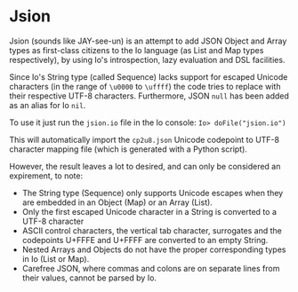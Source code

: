# Jsion

Jsion (sounds like JAY-see-un) is an attempt to add JSON Object and Array types as first-class citizens to the Io language (as List and Map types respectively), by using Io's introspection, lazy evaluation and DSL facilities.

Since Io's String type (called Sequence) lacks support for escaped Unicode characters (in the range of `\u0000` to `\uffff`) the code tries to replace with their respective UTF-8 characters. Furthermore, JSON `null` has been added as an alias for Io `nil`.

To use it just run the `jsion.io` file in the Io console:
`Io> doFile("jsion.io")`

This will automatically import the `cp2u8.json` Unicode codepoint to UTF-8 character mapping file (which is generated with a Python script).

However, the result leaves a lot to desired, and can only be considered an expirement, to note:
* The String type (Sequence) only supports Unicode escapes when they are embedded in an Object (Map) or an Array (List).
* Only the first escaped Unicode character in a String is converted to a UTF-8 character
* ASCII control characters, the vertical tab character, surrogates and the codepoints U+FFFE and U+FFFF are converted to an empty String.
* Nested Arrays and Objects do not have the proper corresponding types in Io (List or Map).
* Carefree JSON, where commas and colons are on separate lines from their values, cannot be parsed by Io.
